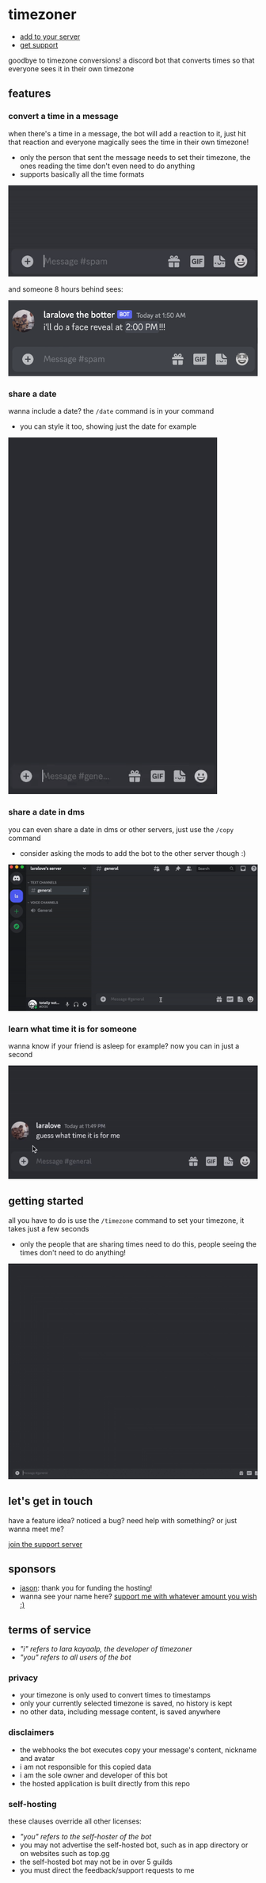 [SUPPORT_SERVER_INVITE]: https://discord.gg/KUMdnjcE97

# timezoner

- [add to your server](https://discord.com/api/oauth2/authorize?client_id=909820903574106203&permissions=536947776&scope=bot%20applications.commands)
- [get support][SUPPORT_SERVER_INVITE]

goodbye to timezone conversions! a discord bot that converts times so that everyone sees it in their own timezone

## features

### convert a time in a message

when there's a time in a message, the bot will add a reaction to it, just hit that reaction and everyone magically sees the time in their own timezone!

- only the person that sent the message needs to set their timezone, the ones reading the time don't even need to do anything
- supports basically all the time formats

![example](examples/sent.gif)

and someone 8 hours behind sees:

![example](examples/shown.png)

### share a date

wanna include a date? the `/date` command is in your command

- you can style it too, showing just the date for example

![example](examples/date.gif)

### share a date in dms

you can even share a date in dms or other servers, just use the `/copy` command

- consider asking the mods to add the bot to the other server though :)

![example](examples/copy.gif)

### learn what time it is for someone

wanna know if your friend is asleep for example? now you can in just a second

![example](examples/get_current_time.gif)

## getting started

all you have to do is use the `/timezone` command to set your timezone, it takes just a few seconds

- only the people that are sharing times need to do this, people seeing the times don't need to do anything!

![example](examples/timezone.gif)

## let's get in touch

have a feature idea? noticed a bug? need help with something? or just wanna meet me?

[join the support server][SUPPORT_SERVER_INVITE]

## sponsors

- [jason](https://github.com/zudsniper): thank you for funding the hosting!
- wanna see your name here? [support me with whatever amount you wish :)](https://github.com/sponsors/laralove143)

## terms of service

- *"i" refers to lara kayaalp, the developer of timezoner*
- *"you" refers to all users of the bot*

### privacy

- your timezone is only used to convert times to timestamps
- only your currently selected timezone is saved, no history is kept
- no other data, including message content, is saved anywhere

### disclaimers

- the webhooks the bot executes copy your message's content, nickname and avatar
- i am not responsible for this copied data
- i am the sole owner and developer of this bot
- the hosted application is built directly from this repo

### self-hosting

these clauses override all other licenses:

- *"you" refers to the self-hoster of the bot*
- you may not advertise the self-hosted bot, such as in app directory or on websites such as top.gg
- the self-hosted bot may not be in over 5 guilds
- you must direct the feedback/support requests to me
